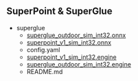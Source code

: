 ## SuperPoint & SuperGlue
 * superglue
   * [superglue_outdoor_sim_int32.onnx](https://o365cbnu-my.sharepoint.com/:u:/g/personal/2019132001_cbnu_ac_kr/EYAAt5tgwuhNvIIiQ5fokOoB6gNk8561mlBu-hMv9BfwnQ?e=PBTPrJ)
   * [superpoint_v1_sim_int32.onnx](https://o365cbnu-my.sharepoint.com/:u:/g/personal/2019132001_cbnu_ac_kr/ESfj4wqqV5VCpNI-kw9YzAUBzyLwPHPIDeCM_isO9LjVGw?e=FVlQ1s)
   * config.yaml
   * [superpoint_v1_sim_int32.engine](https://o365cbnu-my.sharepoint.com/:u:/g/personal/2019132001_cbnu_ac_kr/EWZT_efATpZIuv4zKpcX8c0B8uIoeBMZ1cdj8_tQm-x3FA?e=XeN52B)
   * [superglue_outdoor_sim_int32.engine](https://o365cbnu-my.sharepoint.com/:u:/g/personal/2019132001_cbnu_ac_kr/Ee4PDVASK2dDtG_E0qZ2IV8B_X2vASLWCAe1q7UBlXHYMQ?e=XyzM9J)
   * README.md
